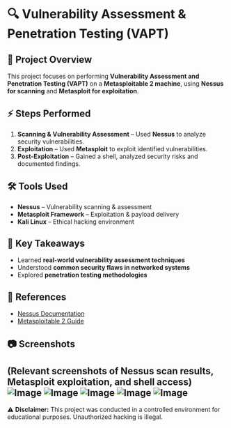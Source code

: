 # :mag: Vulnerability Assessment & Penetration Testing (VAPT)  

## :pushpin: Project Overview  
This project focuses on performing **Vulnerability Assessment and Penetration Testing (VAPT)** on a **Metasploitable 2 machine**, using **Nessus for scanning** and **Metasploit for exploitation**.  

## :zap: Steps Performed  
1. **Scanning & Vulnerability Assessment** – Used **Nessus** to analyze security vulnerabilities.  
2. **Exploitation** – Used **Metasploit** to exploit identified vulnerabilities.  
3. **Post-Exploitation** – Gained a shell, analyzed security risks and documented findings.  

## 🛠️ Tools Used  
- **Nessus** – Vulnerability scanning & assessment  
- **Metasploit Framework** – Exploitation & payload delivery  
- **Kali Linux** – Ethical hacking environment  

## :dart: Key Takeaways  
- Learned **real-world vulnerability assessment techniques**  
- Understood **common security flaws in networked systems**  
- Explored **penetration testing methodologies**  

## :link: References  
- [Nessus Documentation](https://www.tenable.com/products/nessus)  
- [Metasploitable 2 Guide](https://www.rapid7.com/db/modules/exploit/unix/irc/unreal_ircd_3281_backdoor)  

## :camera: Screenshots  
(Relevant screenshots of Nessus scan results, Metasploit exploitation, and shell access)  
![Image](https://github.com/user-attachments/assets/3b2c0f83-88eb-41ac-a0fe-ea95df164cb4)
![Image](https://github.com/user-attachments/assets/0fd04847-e72a-4585-b1d2-042179f2881f)
![Image](https://github.com/user-attachments/assets/e8bfaa4d-240e-4697-99aa-9f701ecfe63f)
![Image](https://github.com/user-attachments/assets/9e3e4c7f-1ea5-4d89-ae20-2081f012ae4f)
![Image](https://github.com/user-attachments/assets/1263de33-d321-4707-a21a-01d07f583d71)
---

:warning: **Disclaimer:** This project was conducted in a controlled environment for educational purposes. Unauthorized hacking is illegal.  
